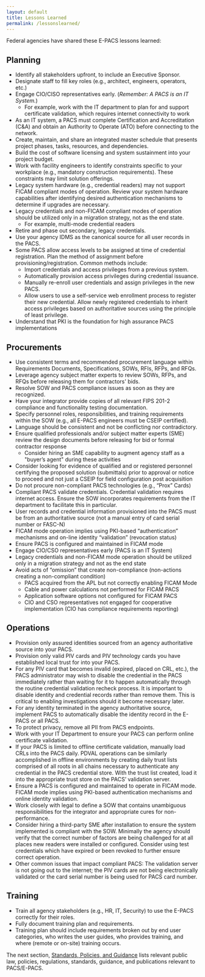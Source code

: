 ```yaml
---
layout: default
title: Lessons Learned
permalink: /lessonslearned/
---
```


Federal agencies have shared these E-PACS lessons learned:

## Planning
- Identify all stakeholders upfront, to include an Executive Sponsor.
- Designate staff to fill key roles (e.g., architect, engineers, operators, etc.)
- Engage CIO/CISO representatives early. (_Remember: A PACS is an IT System._)
    - For example, work with the IT department to plan for and support certificate validation, which requires internet connectivity to work
- As an IT system, a PACS must complete Certification and Accreditation (C&A) and obtain an Authority to Operate (ATO) before connecting to the network.
- Create, maintain, and share an integrated master schedule that presents project phases, tasks, resources, and dependencies.
- Build the cost of software licensing and system sustainment into your project budget.
- Work with facility engineers to identify constraints specific to your workplace (e.g., mandatory construction requirements). These constraints may limit solution offerings.
- Legacy system hardware (e.g., credential readers) may not support FICAM compliant modes of operation. Review your system hardware capabilities after identifying desired authentication mechanisms to determine if upgrades are necessary. 
- Legacy credentials and non-FICAM compliant modes of operation should be utilized only in a migration strategy, not as the end state.
    - For example, multi-mode credential readers
- Retire and phase out secondary, legacy credentials.
- Use your agency IDMS as the canonical source for all user records in the PACS.
- Some PACS allow access levels to be assigned at time of credential registration. Plan the method of assignment before provisioning/registration. Common methods include:
    - Import credentials and access privileges from a previous system.
    - Automatically provision access privileges during credential issuance.  
    - Manually re-enroll user credentials and assign privileges in the new PACS.
    - Allow users to use a self-service web enrollment process to register their new credential. Allow newly registered credentials to inherit access privileges based on authoritative sources using the principle of least privilege. 
- Understand that PKI is the foundation for high assurance PACS implementations


## Procurements
- Use consistent terms and recommended procurement language within Requirements Documents, Specifications, SOWs, RFIs, RFPs, and RFQs. 
- Leverage agency subject matter experts to review SOWs, RFPs, and RFQs before releasing them for contractors' bids.
- Resolve SOW and PACS compliance issues as soon as they are recognized.
- Have your integrator provide copies of all relevant FIPS 201-2 compliance and functionality testing documentation.
- Specify personnel roles, responsibilities, and training requirements within the SOW (e.g., all E-PACS engineers must be CSEIP certified).
- Language should be consistent and not be conflicting nor contradictory.  
- Ensure qualified professionals and/or subject matter experts (SME) review the design documents before releasing for bid or formal contractor response
    - Consider hiring an SME capability to augment agency staff as a "buyer’s agent" during these activities
- Consider looking for evidence of qualified and or registered personnel certifying the proposed solution (submittals) prior to approval or notice to proceed and not just a CSEIP for field configuration post acquisition
- Do not procure non-compliant PACS technologies (e.g., “Prox” Cards)
- Compliant PACS validate credentials. Credential validation requires internet access.  Ensure the SOW incorporates requirements from the IT department to facilitate this in particular. 
- User records and credential information provisioned into the PACS must be from an authoritative source (not a manual entry of card serial number or FASC-N)
- FICAM mode operation implies using PKI-based “authentication” mechanisms and on-line identity “validation” (revocation status)
- Ensure PACS is configured and maintained in FICAM mode
- Engage CIO/CSO representatives early (PACS is an IT System)
- Legacy credentials and non-FICAM mode operation should be utilized only in a migration strategy and not as the end state
- Avoid acts of “omission” that create non-compliance (non-actions creating a non-compliant condition)
    - PACS acquired from the APL but not correctly enabling FICAM Mode
    - Cable and power calculations not performed for FICAM PACS
    - Application software options not configured for FICAM PACS
    - CIO and CSO representatives not engaged for cooperative implementation (CIO has compliance requirements reporting)



## Operations
- Provision only assured identities sourced from an agency authoritative source into your PACS.
- Provision only valid PIV cards and PIV technology cards you have established local trust for into your PACS.
- For any PIV card that becomes invalid (expired, placed on CRL, etc.), the PACS administrator may wish to disable the credential in the PACS immediately rather than waiting for it to happen automatically through the routine credential validation recheck process.  It is important to disable identity and credential records rather than remove them.  This is critical to enabling investigations should it become necessary later.
- For any identity terminated in the agency authoritative source, implement PACS to automatically disable the identity record in the E-PACS or all PACS.
- To protect privacy, remove all PII from PACS endpoints.
- Work with your IT Department to ensure your PACS can perform online certificate validation.
- If your PACS is limited to offline certificate validation, manually load CRLs into the PACS daily.  PDVAL operations can be similarly accomplished in offline environments by creating daily trust lists comprised of all roots in all chains necessary to authenticate any credential in the PACS credential store.  With the trust list created, load it into the appropriate trust store on the PACS’ validation server.
- Ensure a PACS is configured and maintained to operate in FICAM mode. FICAM mode implies using PKI-based authentication mechanisms and online identity validation.
- Work closely with legal to define a SOW that contains unambiguous responsibilities for the integrator and appropriate cures for non-performance.
- Consider hiring a third-party SME after installation to ensure the system implemented is compliant with the SOW.  Minimally the agency should verify that the correct number of factors are being challenged for at all places new readers were installed or configured.  Consider using test credentials which have expired or been revoked to further ensure correct operation.
- Other common issues that impact compliant PACS: The validation server is not going out to the internet; the PIV cards are not being electronically validated or the card serial number is being used for PACS card number.

## Training
- Train all agency stakeholders (e.g., HR, IT, Security) to use the E-PACS correctly for their roles.
- Fully document training plan and requirements.
- Training plan should include requirements broken out by end user categories, who writes the user guides, who provides training, and where (remote or on-site) training occurs.

The next section, [Standards, Policies, and Guidance]({{site.baseurl}}/standards/) lists relevant public law, policies, regulations, standards, guidance, and publications relevant to PACS/E-PACS.
